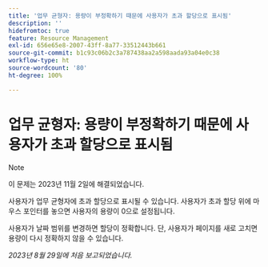 ```yaml
---
title: '업무 균형자: 용량이 부정확하기 때문에 사용자가 초과 할당으로 표시됨'
description: ''
hidefromtoc: true
feature: Resource Management
exl-id: 656e65e8-2007-43ff-8a77-33512443b661
source-git-commit: b1c93c06b2c3a787438aa2a598aada93a04e0c38
workflow-type: ht
source-wordcount: '80'
ht-degree: 100%

---
```


# 업무 균형자: 용량이 부정확하기 때문에 사용자가 초과 할당으로 표시됨

>[!NOTE]
>
>이 문제는 2023년 11월 2일에 해결되었습니다.

사용자가 업무 균형자에 초과 할당으로 표시될 수 있습니다. 사용자가 초과 할당 위에 마우스 포인터를 놓으면 사용자의 용량이 0으로 설정됩니다.

사용자가 날짜 범위를 변경하면 할당이 정확합니다. 단, 사용자가 페이지를 새로 고치면 용량이 다시 정확하지 않을 수 있습니다.

_2023년 8월 29일에 처음 보고되었습니다._
